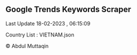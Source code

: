 

## Google Trends Keywords Scraper 
 
Last Update 18-02-2023 , 06:15:09

Country List :
VIETNAM.json



© Abdul Muttaqin 
